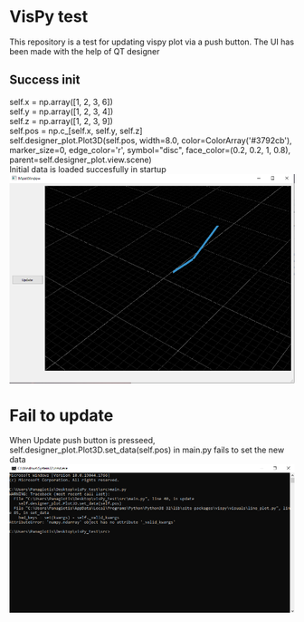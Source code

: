 # VisPy test 
This repository is a test for updating vispy plot via a push button. The UI has been made with the help of QT designer
## Success init
self.x = np.array([1, 2, 3, 6])  
self.y = np.array([1, 2, 3, 4])  
self.z = np.array([1, 2, 3, 9])  
self.pos = np.c_[self.x, self.y, self.z]  
self.designer_plot.Plot3D(self.pos, width=8.0, color=ColorArray('#3792cb'), marker_size=0, edge_color='r', symbol="disc", face_color=(0.2, 0.2, 1, 0.8), parent=self.designer_plot.view.scene)  
Initial data is loaded succesfully in startup  
<img align="center" src="https://github.com/PanagiotisMenounos/visPy_test/blob/main/img/init.PNG" />

# Fail to update  
When Update push button is presseed, self.designer_plot.Plot3D.set_data(self.pos) in main.py fails to set the new data  
<img align="center" src="https://github.com/PanagiotisMenounos/visPy_test/blob/main/img/fail.PNG" />